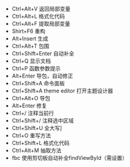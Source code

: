 -   Ctrl+Alt+V 返回局部变量
-   Ctrl+Alt+L 格式化代码
-   Ctrl+Alt+F 提取局部变量
-   Shirt+F6 重构
-   Alt+Insert 生成
-   Ctrl+Alt+T 包围
-   Ctrl+Shift+Enter 自动补全
-   Ctrl+Q 显示文档
-   Ctrl+P 函数参数提示
-   Alt+Enter 导包，自动修正
-   Ctrl+Shift+A 命令面板
-   Ctrl+Shift+A  theme editor 打开主题设计器
-   Ctrl+Alt+O 导包
-   Alt+Enter 修复
-   Ctrl+/ 注释当前行
-   Ctrl+Shift+/ 注释选中区域
-   Ctrl+Shift+U 全大写]
-   Ctrl+O 重写方法
-   Ctrl+Shift+L 格式化代码
-   Ctrl+Alt+M 抽取方法
-   fbc 使用剪切板自动补全findViewById（需设置）